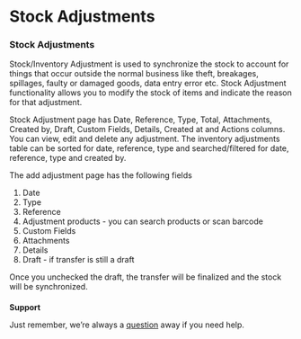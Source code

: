 # Stock Adjustments



### Stock Adjustments

Stock/Inventory Adjustment is used to synchronize the stock to account for things that occur outside the normal business like theft, breakages, spillages, faulty or damaged goods, data entry error etc. Stock Adjustment functionality allows you to modify the stock of items and indicate the reason for that adjustment.

Stock Adjustment page has Date, Reference, Type, Total, Attachments, Created by, Draft, Custom Fields, Details, Created at and Actions columns. You can view, edit and delete any adjustment. The inventory adjustments table can be sorted for date, reference, type and searched/filtered for date, reference, type and created by.

The add adjustment page has the following fields

1.  Date
2.  Type
3.  Reference
4.  Adjustment products - you can search products or scan barcode
5.  Custom Fields
6.  Attachments
7.  Details
8.  Draft - if transfer is still a draft

Once you unchecked the draft, the transfer will be finalized and the stock will be synchronized.

####

**Support**

Just remember, we’re always a [question](https://tecdiary.net/support/modern-point-of-sale-solution/ask_question) away if you need help.
